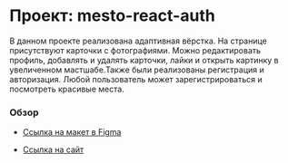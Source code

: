 # Проект: mesto-react-auth

В данном проекте реализована адаптивная вёрстка. На странице присутствуют карточки с фотографиями. Можно редактировать профиль, добавлять и удалять карточки, лайки и открыть картинку в увеличенном мастшабе.Также были реализованы регистрация и авторизация. Любой пользователь может зарегистрироваться и посмотреть красивые места.

### Обзор

* [Ссылка на макет в Figma](https://www.figma.com/file/5H3gsn5lIGPwzBPby9jAOo/Sprint-14-RU?node-id=0%3A1)

* [Ссылка на сайт](https://karinayatimova.github.io/mesto-react-auth)

